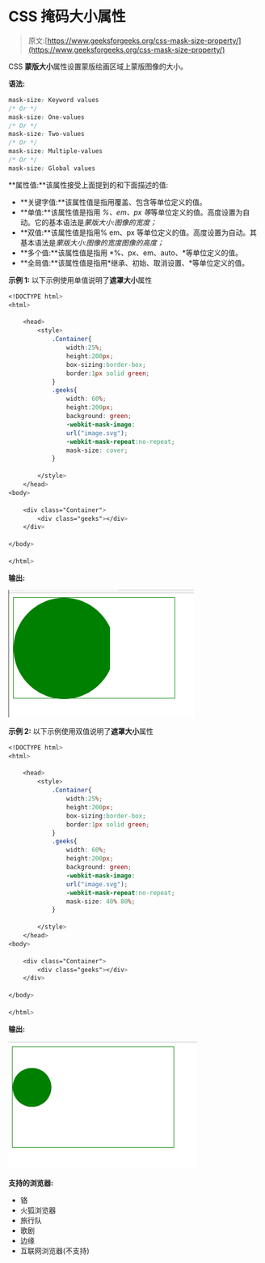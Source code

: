 # CSS 掩码大小属性

> 原文:[https://www.geeksforgeeks.org/css-mask-size-property/](https://www.geeksforgeeks.org/css-mask-size-property/)

CSS **蒙版大小**属性设置蒙版绘画区域上蒙版图像的大小。

**语法:**

```css
mask-size: Keyword values
/* Or */
mask-size: One-values
/* Or */
mask-size: Two-values
/* Or */
mask-size: Multiple-values
/* Or */
mask-size: Global values

```

**属性值:**该属性接受上面提到的和下面描述的值:

*   **关键字值:**该属性值是指用覆盖、包含等单位定义的值。
*   **单值:**该属性值是指用 *%、em、px 等*等单位定义的值。高度设置为自动。它的基本语法是*蒙版大小:图像的宽度；*
*   **双值:**该属性值是指用% em、px 等单位定义的值。高度设置为自动。其基本语法是*蒙版大小:图像的宽度图像的高度；*
*   **多个值:**该属性值是指用 *%、px、em、auto、*等单位定义的值。
*   **全局值:**该属性值是指用*继承、初始、取消设置、*等单位定义的值。

**示例 1:** 以下示例使用单值说明了**遮罩大小**属性

```css
<!DOCTYPE html>
<html>

    <head>
        <style>
            .Container{
                width:25%;
                height:200px;
                box-sizing:border-box;
                border:1px solid green;    
            }
            .geeks{
                width: 60%;
                height:200px;
                background: green;
                -webkit-mask-image: 
                url("image.svg");
                -webkit-mask-repeat:no-repeat;
                mask-size: cover;            
            }

        </style>
    </head>
<body>

    <div class="Container">
        <div class="geeks"></div>
    </div>

</body>

</html>
```

**输出:**

![](img/f1b2c9889ce359c8f3271eb647df0fe8.png)

**示例 2:** 以下示例使用双值说明了**遮罩大小**属性

```css
<!DOCTYPE html>
<html>

    <head>
        <style>
            .Container{
                width:25%;
                height:200px;
                box-sizing:border-box;
                border:1px solid green;    
            }
            .geeks{
                width: 60%;
                height:200px;
                background: green;
                -webkit-mask-image: 
                url("image.svg");
                -webkit-mask-repeat:no-repeat;
                mask-size: 40% 80%;            
            }

        </style>
    </head>
<body>

    <div class="Container">
        <div class="geeks"></div>
    </div>

</body>

</html>
```

**输出:**

![](img/3c3883654535e0d63437d3a981fbdb20.png)

**支持的浏览器:**

*   铬
*   火狐浏览器
*   旅行队
*   歌剧
*   边缘
*   互联网浏览器(不支持)